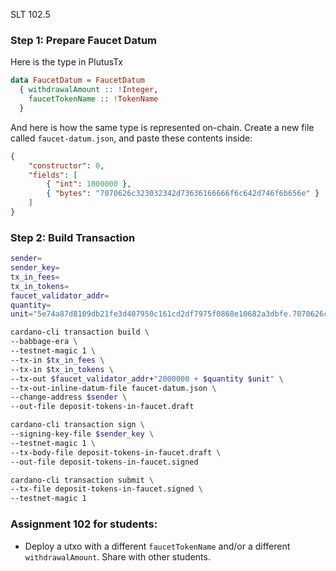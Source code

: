 SLT 102.5

### Step 1: Prepare Faucet Datum

Here is the type in PlutusTx
```haskell
data FaucetDatum = FaucetDatum
  { withdrawalAmount :: !Integer,
    faucetTokenName :: !TokenName
  }
```

And here is how the same type is represented on-chain. Create a new file called `faucet-datum.json`, and paste these contents inside:
```json
{
    "constructor": 0,
    "fields": [
        { "int": 1000000 },
        { "bytes": "7070626c323032342d73636166666f6c642d746f6b656e" }
    ]
}
```


### Step 2: Build Transaction
```bash
sender=
sender_key=
tx_in_fees=
tx_in_tokens=
faucet_validator_addr=
quantity=
unit="5e74a87d8109db21fe3d407950c161cd2df7975f0868e10682a3dbfe.7070626c323032342d73636166666f6c642d746f6b656e"

cardano-cli transaction build \
--babbage-era \
--testnet-magic 1 \
--tx-in $tx_in_fees \
--tx-in $tx_in_tokens \
--tx-out $faucet_validator_addr+"2000000 + $quantity $unit" \
--tx-out-inline-datum-file faucet-datum.json \
--change-address $sender \
--out-file deposit-tokens-in-faucet.draft

cardano-cli transaction sign \
--signing-key-file $sender_key \
--testnet-magic 1 \
--tx-body-file deposit-tokens-in-faucet.draft \
--out-file deposit-tokens-in-faucet.signed

cardano-cli transaction submit \
--tx-file deposit-tokens-in-faucet.signed \
--testnet-magic 1
```

### Assignment 102 for students:
- Deploy a utxo with a different `faucetTokenName` and/or a different `withdrawalAmount`. Share with other students.